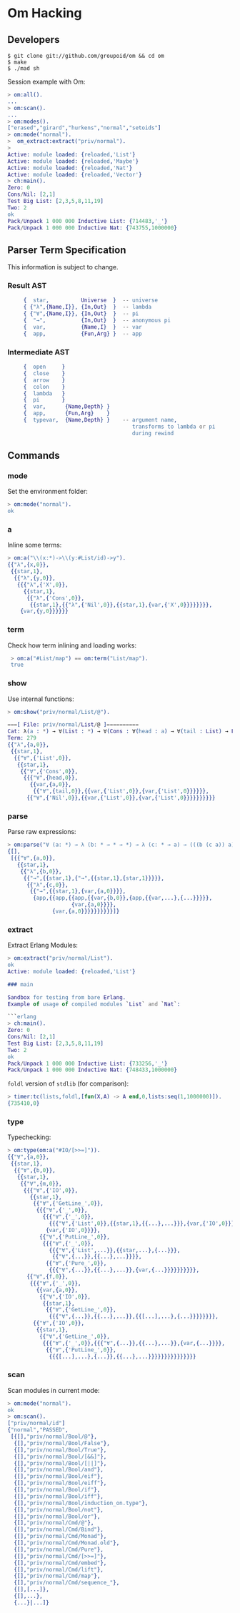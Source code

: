 Om Hacking
==========

Developers
----------

```
$ git clone git://github.com/groupoid/om && cd om
$ make
$ ./mad sh
```

Session example with Om:

```erlang
> om:all().
...
> om:scan().
...
> om:modes().
["erased","girard","hurkens","normal","setoids"]
> om:mode("normal").
>  om_extract:extract("priv/normal").
>
Active: module loaded: {reloaded,'List'}
Active: module loaded: {reloaded,'Maybe'}
Active: module loaded: {reloaded,'Nat'}
Active: module loaded: {reloaded,'Vector'}
> ch:main().
Zero: 0
Cons/Nil: [2,1]
Test Big List: [2,3,5,8,11,19]
Two: 2
ok
Pack/Unpack 1 000 000 Inductive List: {714483,'_'}
Pack/Unpack 1 000 000 Inductive Nat: {743755,1000000}
```

## Parser Term Specification

This information is subject to change.

### Result AST

```erlang
     {  star,          Universe  }  -- universe
     { {"λ",{Name,I}}, {In,Out}  }  -- lambda
     { {"∀",{Name,I}}, {In,Out}  }  -- pi
     {  "→",           {In,Out}  }  -- anonymous pi
     {  var,           {Name,I}  }  -- var
     {  app,           {Fun,Arg} }  -- app
```

### Intermediate AST

```erlang
     {  open     }
     {  close    }
     {  arrow    }
     {  colon    }
     {  lambda   }
     {  pi       }
     {  var,      {Name,Depth} }
     {  app,      {Fun,Arg}    }
     {  typevar,  {Name,Depth} }    -- argument name,
                                       transforms to lambda or pi
                                       during rewind
```

## Commands

### mode

Set the environment folder:

```erlang
> om:mode("normal").
ok
```

### a

Inline some terms:

```erlang
> om:a("\\(x:*)->\\(y:#List/id)->y").
{{"λ",{x,0}},
 {{star,1},
  {{"λ",{y,0}},
   {{{"λ",{'X',0}},
     {{star,1},
      {{"λ",{'Cons',0}},
       {{star,1},{{"λ",{'Nil',0}},{{star,1},{var,{'X',0}}}}}}}},
    {var,{y,0}}}}}}
```

### term

Check how term inlining and loading works:

```erlang
 > om:a("#List/map") == om:term("List/map").
 true
```

### show

Use internal functions:

```erlang
> om:show("priv/normal/List/@").

===[ File: priv/normal/List/@ ]==========
Cat: λ(a : *) → ∀(List : *) → ∀(Cons : ∀(head : a) → ∀(tail : List) → List) → ∀(Nil : List) → List
Term: 279
{{"λ",{a,0}},
 {{star,1},
  {{"∀",{'List',0}},
   {{star,1},
    {{"∀",{'Cons',0}},
     {{{"∀",{head,0}},
       {{var,{a,0}},
        {{"∀",{tail,0}},{{var,{'List',0}},{var,{'List',0}}}}}},
      {{"∀",{'Nil',0}},{{var,{'List',0}},{var,{'List',0}}}}}}}}}}
```

### parse

Parse raw expressions:

```erlang
> om:parse("∀ (a: *) → λ (b: * → * → *) → λ (c: * → a) → (((b (c a)) a) a))").
{[],
 [{{"∀",{a,0}},
   {{star,1},
    {{"λ",{b,0}},
     {{"→",{{star,1},{"→",{{star,1},{star,1}}}}},
      {{"λ",{c,0}},
       {{"→",{{star,1},{var,{a,0}}}},
        {app,{{app,{{app,{{var,{b,0}},{app,{{var,...},{...}}}}},
                    {var,{a,0}}}},
              {var,{a,0}}}}}}}}}}]}
```

### extract

Extract Erlang Modules:

```erlang
> om:extract("priv/normal/List").
ok
Active: module loaded: {reloaded,'List'}

### main

Sandbox for testing from bare Erlang.
Example of usage of compiled modules `List` and `Nat`:

```erlang
> ch:main().
Zero: 0
Cons/Nil: [2,1]
Test Big List: [2,3,5,8,11,19]
Two: 2
ok
Pack/Unpack 1 000 000 Inductive List: {733256,'_'}
Pack/Unpack 1 000 000 Inductive Nat: {748433,1000000}
```

`foldl` version of `stdlib` (for comparison):

```erlang
> timer:tc(lists,foldl,[fun(X,A) -> A end,0,lists:seq(1,1000000)]).
{735410,0}
```

### type

Typechecking:

```erlang
> om:type(om:a("#IO/[>>=]")).
{{"∀",{a,0}},
 {{star,1},
  {{"∀",{b,0}},
   {{star,1},
    {{"∀",{m,0}},
     {{{"∀",{'IO',0}},
       {{star,1},
        {{"∀",{'GetLine_',0}},
         {{{"∀",{'_',0}},
           {{{"∀",{'_',0}},
             {{{"∀",{'List',0}},{{star,1},{{...},...}}},{var,{'IO',0}}}},
            {var,{'IO',0}}}},
          {{"∀",{'PutLine_',0}},
           {{{"∀",{'_',0}},
             {{{"∀",{'List',...}},{{star,...},{...}}},
              {{"∀",{...}},{{...},...}}}},
            {{"∀",{'Pure_',0}},
             {{{"∀",{...}},{{...},...}},{var,{...}}}}}}}}}},
      {{"∀",{f,0}},
       {{{"∀",{'_',0}},
         {{var,{a,0}},
          {{"∀",{'IO',0}},
           {{star,1},
            {{"∀",{'GetLine_',0}},
             {{{"∀",{...}},{{...},...}},{{[...],...},{...}}}}}}}},
        {{"∀",{'IO',0}},
         {{star,1},
          {{"∀",{'GetLine_',0}},
           {{{"∀",{'_',0}},{{{"∀",{...}},{{...},...}},{var,{...}}}},
            {{"∀",{'PutLine_',0}},
             {{{[...],...},{...}},{{...},...}}}}}}}}}}}}}}}
```

### scan

Scan modules in current mode:

```erlang
> om:mode("normal").
ok
> om:scan().
["priv/normal/id"]
{"normal","PASSED",
 [{[],"priv/normal/Bool/@"},
  {[],"priv/normal/Bool/False"},
  {[],"priv/normal/Bool/True"},
  {[],"priv/normal/Bool/[&&]"},
  {[],"priv/normal/Bool/[||]"},
  {[],"priv/normal/Bool/and"},
  {[],"priv/normal/Bool/eif"},
  {[],"priv/normal/Bool/eiff"},
  {[],"priv/normal/Bool/if"},
  {[],"priv/normal/Bool/iff"},
  {[],"priv/normal/Bool/induction_on.type"},
  {[],"priv/normal/Bool/not"},
  {[],"priv/normal/Bool/or"},
  {[],"priv/normal/Cmd/@"},
  {[],"priv/normal/Cmd/Bind"},
  {[],"priv/normal/Cmd/Monad"},
  {[],"priv/normal/Cmd/Monad.old"},
  {[],"priv/normal/Cmd/Pure"},
  {[],"priv/normal/Cmd/[>>=]"},
  {[],"priv/normal/Cmd/embed"},
  {[],"priv/normal/Cmd/lift"},
  {[],"priv/normal/Cmd/map"},
  {[],"priv/normal/Cmd/sequence_"},
  {[],[...]},
  {[],...},
  {...}|...]}
```
